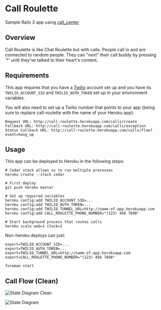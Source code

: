 Call Roulette
=============

Sample Rails 3 app using [call_center](https://github.com/zendesk/call_roulette)

Overview
--------

Call Roulette is like Chat Roulette but with calls. People call in and are connected to random people. They can "next" their call buddy by pressing '*' until they've talked to their heart's content.

Requirements
------------

This app requires that you have a [Twilio](http://twilio.com) account set up and you have its `TWILIO_ACCOUNT_SID` and `TWILIO_AUTH_TOKEN` set up in your environment variables.

You will also need to set up a Twilio number that points to your app (being sure to replace call-roulette with the name of your Heroku app):

    Request URL: http://call-roulette.herokuapp.com/calls/create
    Fallback URL: http://call-roulette.herokuapp.com/calls/exception
    Status Callback URL: http://call-roulette.herokuapp.com/calls/flow?event=hang_up

Usage
-----

This app can be deployed to Heroku in the following steps:

    # Cedar stack allows us to run multiple processes
    heroku create --stack cedar

    # First deploy
    git push heroku master

    # Set up required variables
    heroku config:add TWILIO_ACCOUNT_SID=...
    heroku config:add TWILIO_AUTH_TOKEN=...
    heroku config:add TWILIO_TUNNEL_URL=http://name-of-app.herokuapp.com
    heroku config:add CALL_ROULETTE_PHONE_NUMBER="(123) 456 7890"

    # Start background process that routes calls
    heroku scale web=1 clock=1

Non-heroku deploys can just:

    export=TWILIO_ACCOUNT_SID=...
    export=TWILIO_AUTH_TOKEN=...
    export=TWILIO_TUNNEL_URL=http://name-of-app.herokuapp.com
    export=CALL_ROULETTE_PHONE_NUMBER="(123) 456 7890"
    
    foreman start

Call Flow (Clean)
-----------------

![State Diagram Clean](http://f.cl.ly/items/3D3Y0z2J1z1Y2F0t2n17/CallRouletteStateDiagramClean.png "State Diagram Clean")

![State Diagram](http://f.cl.ly/items/0E1K0i040n0L132k1m0B/CallRouletteStateDiagram.png "State Diagram")
